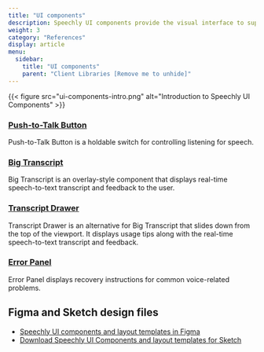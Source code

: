 ```yaml
---
title: "UI components"
description: Speechly UI components provide the visual interface to support voice functionality.
weight: 3
category: "References"
display: article
menu:
  sidebar:
    title: "UI components"
    parent: "Client Libraries [Remove me to unhide]"
---
```


<script>
  // updateTab function specific to this pages' tabs; called by updateTab() in app.js
  function updateTab() {
    let urlParams = new URLSearchParams(window.location.search);
    selectTab("platform", urlParams.get("platform"));
  }
</script>

{{< figure src="ui-components-intro.png" alt="Introduction to Speechly UI Components" >}}

### [Push-to-Talk Button](/client-libraries/ui-components/push-to-talk-button)

Push-to-Talk Button is a holdable switch for controlling listening for speech.

### [Big Transcript](/client-libraries/ui-components/big-transcript)

Big Transcript is an overlay-style component that displays real-time speech-to-text transcript and feedback to the user.

### [Transcript Drawer](/client-libraries/ui-components/transcript-drawer)

Transcript Drawer is an alternative for Big Transcript that slides down from the top of the viewport. It displays usage tips along with the real-time speech-to-text transcript and feedback.

### [Error Panel](/client-libraries/ui-components/error-panel)

Error Panel displays recovery instructions for common voice-related problems.

## Figma and Sketch design files

- [Speechly UI components and layout templates in Figma](https://www.figma.com/file/CqXMKQX6LNSnSai00P5xbz/Speechly-UI?node-id=0%3A1)
- [Download Speechly UI Components and layout templates for Sketch](https://speechly.github.io/speechly-ui-assets/speechly-ui.sketch)
